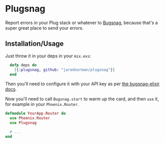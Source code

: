 # Plugsnag

Report errors in your Plug stack or whatever to [Bugsnag](https://bugsnag.com),
because that's a super great place to send your errors.

## Installation/Usage

Just throw it in your deps in your `mix.exs`:

```elixir
  defp deps do
    [{:plugsnag, github: "jarednorman/plugsnag"}]
  end
```

Then you'll need to configure it with your API key as
per [the bugsnag-elixir
docs](https://github.com/jarednorman/bugsnag-elixir).

Now you'll need to call `Bugsnag.start` to warm up the card, and then `use` it,
for example in your `Phoenix.Router`.

```elixir
defmodule YourApp.Router do
  use Phoenix.Router
  use Plugsnag

  # ...
end
```
